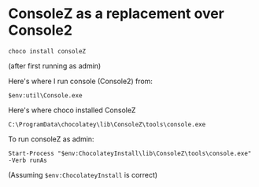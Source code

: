 ﻿# ConsoleZ as a replacement over Console2

    choco install consoleZ

(after first running as admin)

Here's where I run console (Console2) from:

    $env:util\Console.exe

Here's where choco installed ConsoleZ

    C:\ProgramData\chocolatey\lib\ConsoleZ\tools\console.exe


To run consoleZ as admin:

    Start-Process "$env:ChocolateyInstall\lib\ConsoleZ\tools\console.exe" -Verb runAs


(Assuming `$env:ChocolateyInstall` is correct)